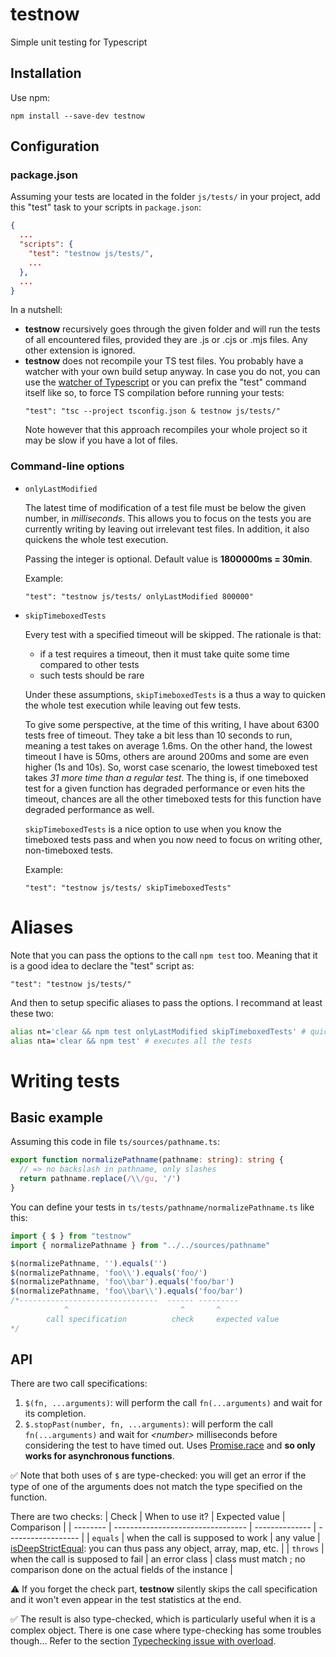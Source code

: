 # testnow
Simple unit testing for Typescript

## Installation

Use npm:

```
npm install --save-dev testnow
```

## Configuration

### package.json
Assuming your tests are located in the folder `js/tests/` in your project, add this "test" task to your scripts in `package.json`:

```json
{
  ...
  "scripts": {
    "test": "testnow js/tests/",
    ...
  },
  ...
}
```

In a nutshell:
- **testnow** recursively goes through the given folder and will run the tests of all encountered files, provided they are .js or .cjs or .mjs files. Any other extension is ignored.
- **testnow**  does not recompile your TS test files. You probably have a watcher with your own build setup anyway. In case you do not, you can use the [watcher of Typescript](https://www.typescriptlang.org/docs/handbook/configuring-watch.html) or you can prefix the "test" command itself like so, to force TS compilation before running your tests:
  ```
  "test": "tsc --project tsconfig.json & testnow js/tests/"
  ```
  Note however that this approach recompiles your whole project so it may be slow if you have a lot of files.

### Command-line options

- `onlyLastModified` <strictly-positive-integer>
  
  The latest time of modification of a test file must be below the given number, in *milliseconds*. This allows you to focus on the tests you are currently writing by leaving out irrelevant test files. In addition, it also quickens the whole test execution.

  Passing the integer is optional. Default value is **1800000ms = 30min**.

  Example:
  ```
  "test": "testnow js/tests/ onlyLastModified 800000"
  ```

- `skipTimeboxedTests`

  Every test with a specified timeout will be skipped. The rationale is that:
  - if a test requires a timeout, then it must take quite some time compared to other tests
  - such tests should be rare
  
  Under these assumptions, `skipTimeboxedTests` is a thus a way to quicken the whole test execution while leaving out few tests.
  
  To give some perspective, at the time of this writing, I have about 6300 tests free of timeout. They take a bit less than 10 seconds to run, meaning a test takes on average 1.6ms. On the other hand, the lowest timeout I have is 50ms, others are around 200ms and some are even higher (1s and 10s). So, worst case scenario, the lowest timeboxed test takes *31 more time than a regular test*. The thing is, if one timeboxed test for a given function has degraded performance or even hits the timeout, chances are all the other timeboxed tests for this function have degraded performance as well.
  
  `skipTimeboxedTests` is a nice option to use when you know the timeboxed tests pass and when you now need to focus on writing other, non-timeboxed tests.

  Example:
  ```
  "test": "testnow js/tests/ skipTimeboxedTests"
  ```



# Aliases

Note that you can pass the options to the call `npm test` too. Meaning that it is a good idea to declare the "test" script as:
```
"test": "testnow js/tests/"
```

And then to setup specific aliases to pass the options. I recommand at least these two:

```bash
alias nt='clear && npm test onlyLastModified skipTimeboxedTests' # quick and focused tests
alias nta='clear && npm test' # executes all the tests
```

# Writing tests

## Basic example

Assuming this code in file `ts/sources/pathname.ts`:

```typescript
export function normalizePathname(pathname: string): string {
  // => no backslash in pathname, only slashes
  return pathname.replace(/\\/gu, '/')
}
```

You can define your tests in `ts/tests/pathname/normalizePathname.ts` like this:

```typescript
import { $ } from "testnow"
import { normalizePathname } from "../../sources/pathname"

$(normalizePathname, '').equals('')
$(normalizePathname, 'foo\\').equals('foo/')
$(normalizePathname, 'foo\\bar').equals('foo/bar')
$(normalizePathname, 'foo\\bar\\').equals('foo/bar')
/*-------------------------------  ------ ---------
            ^                         ^       ^
        call specification          check     expected value
*/
```

## API

There are two call specifications:
1. `$(fn, ...arguments)`: will perform the call `fn(...arguments)` and wait for its completion.
2. `$.stopPast(number, fn, ...arguments)`: will perform the call `fn(...arguments)` and wait for *&lt;number>* milliseconds before considering the test to have timed out. Uses [Promise.race](https://developer.mozilla.org/en-US/docs/Web/JavaScript/Reference/Global_Objects/Promise/race) and **so only works for asynchronous functions**.

:white_check_mark: Note that both uses of `$` are type-checked: you will get an error if the type of one of the arguments does not match the type specified on the function.

There are two checks:
| Check    | When to use it?                   | Expected value | Comparison         |
| -------- | --------------------------------- | -------------- | ------------------ |
| `equals` | when the call is supposed to work | any value      | [isDeepStrictEqual](https://nodejs.org/dist/latest-v20.x/docs/api/util.html#utilisdeepstrictequalval1-val2): you can thus pass any object, array, map, etc. |
| `throws` | when the call is supposed to fail | an error class | class must match ; no comparison done on the actual fields of the instance |

:warning: If you forget the check part, **testnow** silently skips the call specification and it won't even appear in the test statistics at the end.

:white_check_mark: The result is also type-checked, which is particularly useful when it is a complex object. There is one case where type-checking has some troubles though... Refer to the section [Typechecking issue with overload](HOWTO.md#typechecking-issue-with-overload).